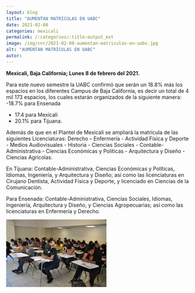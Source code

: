 ```yaml
---
layout: blog
title: "AUMENTAN MATRÍCULAS EN UABC"
date: 2021-02-08
categories: mexicali
permalink: /:categories/:title:output_ext
image: /img/cnr/2021-02-08-aumentan-matriculas-en-uabc.jpg
alt: "AUMENTAN MATRÍCULAS EN UABC"
autor:
---
```


**Mexicali, Baja California; Lunes 8 de febrero del 2021.** 

Para este nuevo semestre la UABC confirmó que serán un 18.8% más los espacios en los diferentes Campus de Baja California, es decir un total de 4 mil 173 espacios, los cuales estarán organizados de la siguiente manera:
-18.7% para Ensenada
- 17.4 para Mexicali
- 20.1% para Tijuana.

Además de que en el Plantel de Mexicali se ampliará la matrícula de las siguientes Licenciaturas: Derecho – Enfermería - Actividad Física y Deporte - Medios Audiovisuales - Historia - Ciencias Sociales - Contable-Administrativa - Ciencias Económicas y Políticas - Arquitectura y Diseño - Ciencias Agrícolas. 

En Tijuana: Contable-Administrativa, Ciencias Económicas y Políticas, Idiomas, Ingeniería, y Arquitectura y Diseño; así como las licenciaturas en Cirujano Dentista, Actividad Física y Deporte, y licenciado en Ciencias de la Comunicación.

Para Ensenada: Contable-Administrativa, Ciencias Sociales, Idiomas, Ingeniería, Arquitectura y Diseño, y Ciencias Agropecuarias; así como las licenciaturas en Enfermería y Derecho. 


<div id="carouselExampleSlidesOnly" class="carousel slide" data-ride="carousel">
  <div class="carousel-inner">
    <div class="carousel-item active">
       <img class="d-block w-100" src="/img/cnr/2021-02-08-aumentan-matriculas-en-uabc.jpg" loading="lazy"  alt="AUMENTAN MATRÍCULAS EN UABC">
    </div>
  </div>
</div>
